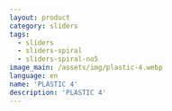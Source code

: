 ```yaml
---
layout: product
category: sliders
tags:
  - sliders
  - sliders-spiral
  - sliders-spiral-no5
image_main: /assets/img/plastic-4.webp
language: en
name: 'PLASTIC 4'
description: 'PLASTIC 4'
---
```

